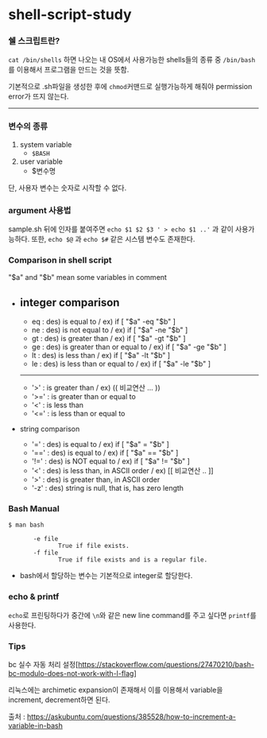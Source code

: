 # shell-script-study


### 쉘 스크립트란? 
`cat /bin/shells` 하면 나오는 내 OS에서 사용가능한 shells들의 종류 중 `/bin/bash`를 이용해서 프로그램을 만드는 것을 뜻함.

기본적으로 .sh파일을 생성한 후에 `chmod`커맨드로 실행가능하게 해줘야 permission error가 뜨지 않는다.

---

### 변수의 종류
1. system variable
    - `$BASH` 
2. user variable
    - $변수명

단, 사용자 변수는 숫자로 시작할 수 없다.


### argument 사용법
sample.sh 뒤에 인자를 붙여주면 `echo $1 $2 $3 ' > echo $1 ..'` 과 같이 사용가능하다.
또한, `echo $@` 과 `echo $#` 같은 시스템 변수도 존재한다.

### Comparison in shell script
"$a" and "$b" mean some variables in comment

- integer comparison
    ---
    - eq : des) is equal to / ex) if [ "$a" -eq "$b" ]
    - ne : des) is not equal to / ex) if [ "$a" -ne "$b" ]
    - gt : des) is greater than / ex) if [ "$a" -gt "$b" ]
    - ge : des) is greater than or equal to / ex) if [ "$a" -ge "$b" ]
    - lt : des) is less than / ex) if [ "$a" -lt "$b" ]
    - le : des) is less than or equal to / ex) if [ "$a" -le "$b" ]
    ---
    - '>' : is greater than / ex) (( 비교연산 ... ))
    - '>=' : is greater than or equal to
    - '<' : is less than
    - '<=' : is less than or equal to
    

- string comparison
    - '=' : des) is equal to / ex) if [ "$a" = "$b" ]
    - '==' : des) is equal to / ex) if [ "$a" == "$b" ]
    - '!=' : des) is NOT equal to / ex) if [ "$a" != "$b" ]
    - '<' : des) is less than, in ASCII order / ex) [[ 비교연산 .. ]]
    - '>' : des) is greater than, in ASCII order
    - '-z' : des) string is null, that is, has zero length

### Bash Manual
```
$ man bash

       -e file
              True if file exists.
       -f file
              True if file exists and is a regular file.
```
- bash에서 할당하는 변수는 기본적으로 integer로 할당한다.

### echo & printf
`echo`로 프린팅하다가 중간에 `\n`와 같은 new line command를 주고 싶다면 `printf`를 사용한다.

### Tips

bc 실수 자동 처리 설정[https://stackoverflow.com/questions/27470210/bash-bc-modulo-does-not-work-with-l-flag]

리눅스에는 archimetic expansion이 존재해서 이를 이용해서 variable을 increment, decrement하면 된다.

출처 : https://askubuntu.com/questions/385528/how-to-increment-a-variable-in-bash